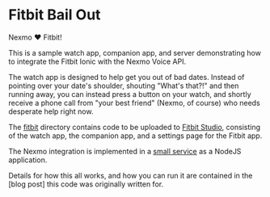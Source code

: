 # Fitbit Bail Out

Nexmo :heart: Fitbit!

This is a sample watch app, companion app, and server demonstrating how to integrate the Fitbit Ionic with the Nexmo Voice API.

The watch app is designed to help get you out of bad dates. Instead of pointing over your date's shoulder, shouting "What's that?!" and then running away, you can instead press a button on your watch, and shortly receive a phone call from "your best friend" (Nexmo, of course) who needs desperate help right now.

The [fitbit](fitbit) directory contains code to be uploaded to [Fitbit Studio](https://studio.fitbit.com/), consisting of the watch app, the companion app, and a settings page for the Fitbit app.

The Nexmo integration is implemented in a [small service](server) as a NodeJS application.

Details for how this all works, and how you can run it are contained in the [blog post] this code was originally written for.